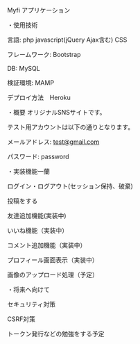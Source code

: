 Myfi アプリケーション


・使用技術

言語: php javascript(jQuery Ajax含む) CSS 

フレームワーク: Bootstrap

DB: MySQL

検証環境: MAMP

デプロイ方法　Heroku


・概要
オリジナルSNSサイトです。

テスト用アカウントは以下の通りとなります。　

メールアドレス: test@gmail.com

パスワード: password


・実装機能一蘭


ログイン・ログアウト(セッション保持、破棄)

投稿をする

友達追加機能(実装中)

いいね機能（実装中）

コメント追加機能（実装中）

プロフィール画面表示（実装中）

画像のアップロード処理（予定）


・将来へ向けて


セキュリティ対策

CSRF対策

トークン発行などの勉強をする予定
